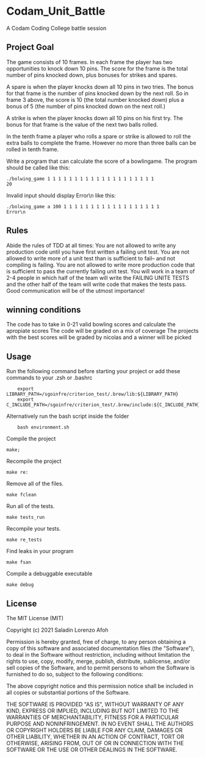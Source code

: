 # **Codam_Unit_Battle**
A Codam Coding College battle session

## Project Goal
The game consists of 10 frames.  In each frame the player has
two opportunities to knock down 10 pins.  The score for the frame is the total
number of pins knocked down, plus bonuses for strikes and spares.

A spare is when the player knocks down all 10 pins in two tries.  The bonus for
that frame is the number of pins knocked down by the next roll.  So in frame 3
above, the score is 10 (the total number knocked down) plus a bonus of 5 (the
number of pins knocked down on the next roll.)

A strike is when the player knocks down all 10 pins on his first try.  The bonus
for that frame is the value of the next two balls rolled.

In the tenth frame a player who rolls a spare or strike is allowed to roll the extra
balls to complete the frame.  However no more than three balls can be rolled in
tenth frame.

Write a program that can calculate the score of a bowlingame. The program should be called like this:
```console
./bolwing_game 1 1 1 1 1 1 1 1 1 1 1 1 1 1 1 1 1 1 1 1 
20
```
Invalid input should display Error\n like this:
```console
./bolwing_game a 100 1 1 1 1 1 1 1 1 1 1 1 1 1 1 1 1 1 1 
Error\n
```

## Rules
Abide the rules of TDD at all times:
You are not allowed to write any production code until you have first written a failing unit test.
You are not allowed to write more of a unit test than is sufficient to fail– and not compiling is failing. 
You are not allowed to write more production code that is sufficient to pass the currently failing unit test.
You will work in a team of 2-4 people in which half of the team will write the FAILING UNITE TESTS and the other half of the team will write code that makes the tests pass. Good communication will be of the utmost importance!

## winning conditions
The code has to take in 0-21 valid bowling scores and calculate the apropiate scores
The code will be graded on a mix of coverage
The projects with the best scores will be graded by nicolas and a winner will be picked

## Usage
Run the following command before starting your project or add these commands to your .zsh or .bashrc
```console
	export LIBRARY_PATH=/sgoinfre/criterion_test/.brew/lib:${LIBRARY_PATH}
	export C_INCLUDE_PATH=/sgoinfre/criterion_test/.brew/include:${C_INCLUDE_PATH}
```
Alternatively run the bash script inside the folder
```console
	bash environment.sh
```
Compile the project
```console
make;
```
Recompile the project
```console
make re:	
```
Remove all of the files.
```console
make fclean
```
Run all of the tests.
```console
make tests_run
```
Recompile your tests.
```console
make re_tests
```
Find leaks in your program
```console
make fsan
```
Compile a debuggable executable
```console
make debug
```
## License
The MIT License (MIT)

Copyright (c) 2021 Saladin Lorenzo Afoh

Permission is hereby granted, free of charge, to any person obtaining a copy
of this software and associated documentation files (the "Software"), to deal
in the Software without restriction, including without limitation the rights
to use, copy, modify, merge, publish, distribute, sublicense, and/or sell
copies of the Software, and to permit persons to whom the Software is
furnished to do so, subject to the following conditions:

The above copyright notice and this permission notice shall be included in all
copies or substantial portions of the Software.

THE SOFTWARE IS PROVIDED "AS IS", WITHOUT WARRANTY OF ANY KIND, EXPRESS OR
IMPLIED, INCLUDING BUT NOT LIMITED TO THE WARRANTIES OF MERCHANTABILITY,
FITNESS FOR A PARTICULAR PURPOSE AND NONINFRINGEMENT. IN NO EVENT SHALL THE
AUTHORS OR COPYRIGHT HOLDERS BE LIABLE FOR ANY CLAIM, DAMAGES OR OTHER
LIABILITY, WHETHER IN AN ACTION OF CONTRACT, TORT OR OTHERWISE, ARISING FROM,
OUT OF OR IN CONNECTION WITH THE SOFTWARE OR THE USE OR OTHER DEALINGS IN THE
SOFTWARE.
